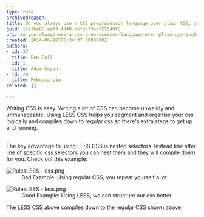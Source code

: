 ```yaml
---
type: rule
archivedreason: 
title: Do you always use a CSS preprocessor language over plain CSS, such as LESS or SCSS?
guid: 1c97ba66-aaf3-4d40-a6f3-73adf21540f8
uri: do-you-always-use-a-css-preprocessor-language-over-plain-css-such-as-less-or-scss
created: 2014-06-18T05:34:37.0000000Z
authors:
- id: 37
  title: Ben Cull
- id: 1
  title: Adam Cogan
- id: 20
  title: Rebecca Liu
related: []

---
```



Writing CSS is easy. Writing a lot of CSS can become unweildy and unmanageable. Using LESS CSS helps you segment and organise your css logically and compiles down to regular css so there's&#160;extra steps to get up and running.
<br><excerpt class='endintro'></excerpt><br>
<p>The&#160;key advantage to using LESS CSS is nested selectors. Instead line after line of specific css selectors you can nest them and they will compile down for you. Check out this example&#58;​</p><dl class="badImage"><dt><img src="/PublishingImages/RulesLESS%20-%20css.png" alt="RulesLESS - css.png" /></dt><dd>Bad Example&#58; Using regular CSS, you repeat yourself a lot</dd></dl><dl class="goodImage"><dt><img src="/PublishingImages/RulesLESS%20-%20less.png" alt="RulesLESS - less.png" /></dt><dd>Good Example&#58; Using LESS, we can structure our css better.</dd></dl><p>The LESS CSS above compiles down to the regular CSS shown above.</p>


